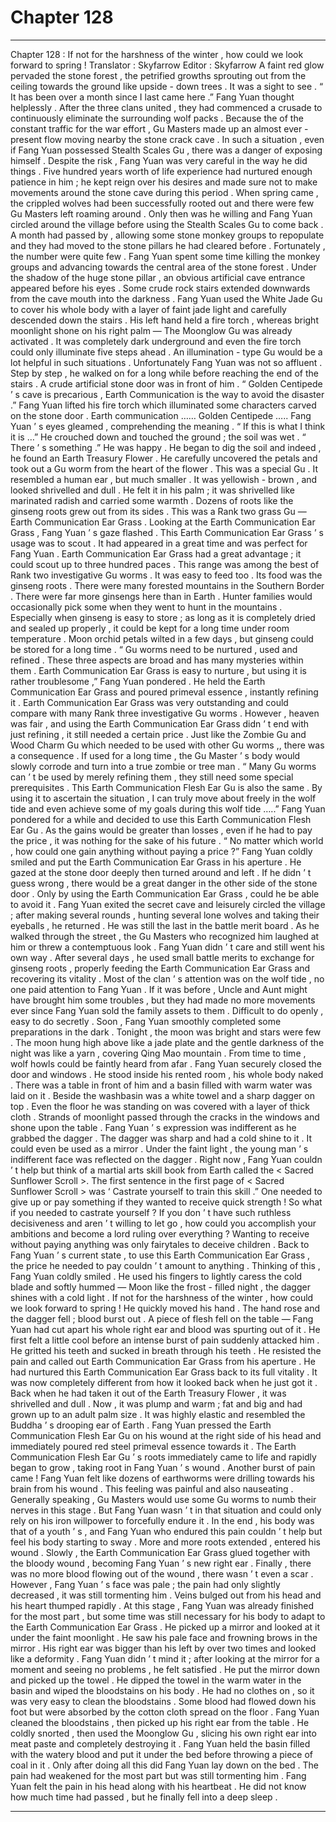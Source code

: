 
# Chapter 128


---

Chapter 128 : If not for the harshness of the winter , how could we look forward to spring !
Translator :
Skyfarrow
Editor :
Skyfarrow
A faint red glow pervaded the stone forest , the petrified growths sprouting out from the ceiling towards the ground like upside - down trees . It was a sight to see .
“ It has been over a month since I last came here .” Fang Yuan thought helplessly .
After the three clans united , they had commenced a crusade to continuously eliminate the surrounding wolf packs . Because the of the constant traffic for the war effort , Gu Masters made up an almost ever - present flow moving nearby the stone crack cave . In such a situation , even if Fang Yuan possessed Stealth Scales Gu , there was a danger of exposing himself .
Despite the risk , Fang Yuan was very careful in the way he did things . Five hundred years worth of life experience had nurtured enough patience in him ; he kept reign over his desires and made sure not to make movements around the stone cave during this period .
When spring came , the crippled wolves had been successfully rooted out and there were few Gu Masters left roaming around . Only then was he willing and Fang Yuan circled around the village before using the Stealth Scales Gu to come back .
A month had passed by , allowing some stone monkey groups to repopulate and they had moved to the stone pillars he had cleared before .
Fortunately , the number were quite few .
Fang Yuan spent some time killing the monkey groups and advancing towards the central area of the stone forest .
Under the shadow of the huge stone pillar , an obvious artificial cave entrance appeared before his eyes .
Some crude rock stairs extended downwards from the cave mouth into the darkness .
Fang Yuan used the White Jade Gu to cover his whole body with a layer of faint jade light and carefully descended down the stairs .
His left hand held a fire torch , whereas bright moonlight shone on his right palm — The Moonglow Gu was already activated .
It was completely dark underground and even the fire torch could only illuminate five steps ahead .
An illumination - type Gu would be a lot helpful in such situations . Unfortunately Fang Yuan was not so affluent .
Step by step , he walked on for a long while before reaching the end of the stairs .
A crude artificial stone door was in front of him .
“ Golden Centipede ’ s cave is precarious , Earth Communication is the way to avoid the disaster .” Fang Yuan lifted his fire torch which illuminated some characters carved on the stone door .
Earth communication ……
Golden Centipede …..
Fang Yuan ’ s eyes gleamed , comprehending the meaning .
“ If this is what I think it is …” He crouched down and touched the ground ; the soil was wet .
“ There ’ s something .” He was happy . He began to dig the soil and indeed , he found an Earth Treasury Flower .
He carefully uncovered the petals and took out a Gu worm from the heart of the flower .
This was a special Gu .
It resembled a human ear , but much smaller . It was yellowish - brown , and looked shrivelled and dull .
He felt it in his palm ; it was shrivelled like marinated radish and carried some warmth . Dozens of roots like the ginseng roots grew out from its sides .
This was a Rank two grass Gu — Earth Communication Ear Grass .
Looking at the Earth Communication Ear Grass , Fang Yuan ’ s gaze flashed .
This Earth Communication Ear Grass ’ s usage was to scout . It had appeared in a great time and was perfect for Fang Yuan .
Earth Communication Ear Grass had a great advantage ; it could scout up to three hundred paces . This range was among the best of Rank two investigative Gu worms .
It was easy to feed too . Its food was the ginseng roots .
There were many forested mountains in the Southern Border . There were far more ginsengs here than in Earth . Hunter families would occasionally pick some when they went to hunt in the mountains .
Especially when ginseng is easy to store ; as long as it is completely dried and sealed up properly , it could be kept for a long time under room temperature .
Moon orchid petals wilted in a few days , but ginseng could be stored for a long time .
“ Gu worms need to be nurtured , used and refined . These three aspects are broad and has many mysteries within them . Earth Communication Ear Grass is easy to nurture , but using it is rather troublesome ,” Fang Yuan pondered . He held the Earth Communication Ear Grass and poured primeval essence , instantly refining it .
Earth Communication Ear Grass was very outstanding and could compare with many Rank three investigative Gu worms . However , heaven was fair , and using the Earth Communication Ear Grass didn ’ t end with just refining , it still needed a certain price .
Just like the Zombie Gu and Wood Charm Gu which needed to be used with other Gu worms ,, there was a consequence . If used for a long time , the Gu Master ’ s body would slowly corrode and turn into a true zombie or tree man .
“ Many Gu worms can ’ t be used by merely refining them , they still need some special prerequisites . This Earth Communication Flesh Ear Gu is also the same . By using it to ascertain the situation , I can truly move about freely in the wolf tide and even achieve some of my goals during this wolf tide …..”
Fang Yuan pondered for a while and decided to use this Earth Communication Flesh Ear Gu .
As the gains would be greater than losses , even if he had to pay the price , it was nothing for the sake of his future .
“ No matter which world , how could one gain anything without paying a price ?” Fang Yuan coldly smiled and put the Earth Communication Ear Grass in his aperture .
He gazed at the stone door deeply then turned around and left .
If he didn ’ t guess wrong , there would be a great danger in the other side of the stone door . Only by using the Earth Communication Ear Grass , could he be able to avoid it .
Fang Yuan exited the secret cave and leisurely circled the village ; after making several rounds , hunting several lone wolves and taking their eyeballs , he returned .
He was still the last in the battle merit board . As he walked through the street , the Gu Masters who recognized him laughed at him or threw a contemptuous look .
Fang Yuan didn ’ t care and still went his own way .
After several days , he used small battle merits to exchange for ginseng roots , properly feeding the Earth Communication Ear Grass and recovering its vitality .
Most of the clan ’ s attention was on the wolf tide , no one paid attention to Fang Yuan . If it was before , Uncle and Aunt might have brought him some troubles , but they had made no more movements ever since Fang Yuan sold the family assets to them .
Difficult to do openly , easy to do secretly .
Soon , Fang Yuan smoothly completed some preparations in the dark .
Tonight , the moon was bright and stars were few .
The moon hung high above like a jade plate and the gentle darkness of the night was like a yarn , covering Qing Mao mountain .
From time to time , wolf howls could be faintly heard from afar .
Fang Yuan securely closed the door and windows . He stood inside his rented room , his whole body naked . There was a table in front of him and a basin filled with warm water was laid on it . Beside the washbasin was a white towel and a sharp dagger on top .
Even the floor he was standing on was covered with a layer of thick cloth .
Strands of moonlight passed through the cracks in the windows and shone upon the table .
Fang Yuan ’ s expression was indifferent as he grabbed the dagger . The dagger was sharp and had a cold shine to it . It could even be used as a mirror .
Under the faint light , the young man ’ s indifferent face was reflected on the dagger .
Right now , Fang Yuan couldn ’ t help but think of a martial arts skill book from Earth called the < Sacred Sunflower Scroll >.
The first sentence in the first page of < Sacred Sunflower Scroll > was ‘ Castrate yourself to train this skill .”
One needed to give up or pay something if they wanted to receive quick strength !
So what if you needed to castrate yourself ?
If you don ’ t have such ruthless decisiveness and aren ’ t willing to let go , how could you accomplish your ambitions and become a lord ruling over everything ?
Wanting to receive without paying anything was only fairytales to deceive children .
Back to Fang Yuan ’ s current state , to use this Earth Communication Ear Grass , the price he needed to pay couldn ’ t amount to anything .
Thinking of this , Fang Yuan coldly smiled .
He used his fingers to lightly caress the cold blade and softly hummed —
Moon like the frost - filled night , the dagger shines with a cold light .
If not for the harshness of the winter , how could we look forward to spring !
He quickly moved his hand .
The hand rose and the dagger fell ; blood burst out .
A piece of flesh fell on the table —
Fang Yuan had cut apart his whole right ear and blood was spurting out of it .
He first felt a little cool before an intense burst of pain suddenly attacked him .
He gritted his teeth and sucked in breath through his teeth . He resisted the pain and called out Earth Communication Ear Grass from his aperture .
He had nurtured this Earth Communication Ear Grass back to its full vitality . It was now completely different from how it looked back when he just got it .
Back when he had taken it out of the Earth Treasury Flower , it was shrivelled and dull . Now , it was plump and warm ; fat and big and had grown up to an adult palm size .
It was highly elastic and resembled the Buddha ’ s drooping ear of Earth .
Fang Yuan pressed the Earth Communication Flesh Ear Gu on his wound at the right side of his head and immediately poured red steel primeval essence towards it .
The Earth Communication Flesh Ear Gu ’ s roots immediately came to life and rapidly began to grow , taking root in Fang Yuan ’ s wound .
Another burst of pain came !
Fang Yuan felt like dozens of earthworms were drilling towards his brain from his wound .
This feeling was painful and also nauseating .
Generally speaking , Gu Masters would use some Gu worms to numb their nerves in this stage . But Fang Yuan wasn ’ t in that situation and could only rely on his iron willpower to forcefully endure it .
In the end , his body was that of a youth ’ s , and Fang Yuan who endured this pain couldn ’ t help but feel his body starting to sway .
More and more roots extended , entered his wound . Slowly , the Earth Communication Ear Grass glued together with the bloody wound , becoming Fang Yuan ’ s new right ear .
Finally , there was no more blood flowing out of the wound , there wasn ’ t even a scar .
However , Fang Yuan ’ s face was pale ; the pain had only slightly decreased , it was still tormenting him .
Veins bulged out from his head and his heart thumped rapidly .
At this stage , Fang Yuan was already finished for the most part , but some time was still necessary for his body to adapt to the Earth Communication Ear Grass .
He picked up a mirror and looked at it under the faint moonlight .
He saw his pale face and frowning brows in the mirror . His right ear was bigger than his left by over two times and looked like a deformity .
Fang Yuan didn ’ t mind it ; after looking at the mirror for a moment and seeing no problems , he felt satisfied .
He put the mirror down and picked up the towel . He dipped the towel in the warm water in the basin and wiped the bloodstains on his body .
He had no clothes on , so it was very easy to clean the bloodstains . Some blood had flowed down his foot but were absorbed by the cotton cloth spread on the floor .
Fang Yuan cleaned the bloodstains , then picked up his right ear from the table .
He coldly snorted , then used the Moonglow Gu , slicing his own right ear into meat paste and completely destroying it .
Fang Yuan held the basin filled with the watery blood and put it under the bed before throwing a piece of coal in it .
Only after doing all this did Fang Yuan lay down on the bed .
The pain had weakened for the most part but was still tormenting him .
Fang Yuan felt the pain in his head along with his heartbeat .
He did not know how much time had passed , but he finally fell into a deep sleep .

---


